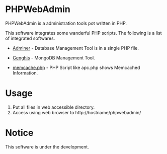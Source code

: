 # PHPWebAdmin


PHPWebAdmin is a administration tools pot written in PHP.

This software integrates some wanderful PHP scripts. The following is a list of integrated softwares.

  * [Adminer](http://www.adminer.org/) - Database Management Tool is in a single PHP file.

  * [Genghis](http://genghisapp.com/) - MongoDB Management Tool.

  * [memcache.php](http://livebookmark.net/journal/2008/05/21/memcachephp-stats-like-apcphp/) - PHP Script like apc.php shows Memcached Information.

# Usage

  1. Put all files in web accessible directory.
  1. Access using web browser to http://hostname/phpwebadmin/

# Notice

This software is under the development.
